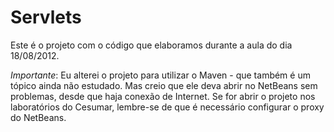 Servlets
========

Este é o projeto com o código que elaboramos durante a aula do dia 18/08/2012.

*Importante*: Eu alterei o projeto para utilizar o Maven - que também é um tópico ainda não estudado. Mas creio que ele deva abrir no NetBeans sem problemas, desde que haja conexão de Internet. Se for abrir o projeto nos laboratórios do Cesumar, lembre-se de que é necessário configurar o proxy do NetBeans.
